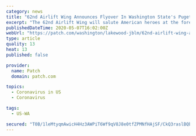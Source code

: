 ```yaml
---
category: news
title: "62nd Airlift Wing Announces Flyover In Washington State's Puget Sound Region On May 8"
excerpt: "The 62nd Airlift Wing will salute American heroes at the forefront in the fight against COVID-19 during an Air Force Salutes morale flyover throughout Washington State's Puget Sound region, May 8, 2020."
publishedDateTime: 2020-05-07T16:02:00Z
webUrl: "https://patch.com/washington/lakewood-jblm/62nd-airlift-wing-announces-flyover-washington-state-s-puget-sound-region"
type: article
quality: 13
heat: 13
published: false

provider:
  name: Patch
  domain: patch.com

topics:
  - Coronavirus in US
  - Coronavirus

tags:
  - US-WA

secured: "T0B/1leMtyqmAwicH4Hz3AWPiT6Wf9qV8J8e0tfZPMNfHAjSF/CkQ3raslBQblM+En030RGyKyQbcDyM85FWk1lnEw5or1UapgWS/e/Igvk6qOyaUju/tc4ijoVBWJ0vZignxoQf3ckT6n1bMlnjEqKIwoRZCUIOogkxfDs2xUrQyi5FitF/UXr2ffI7hUc46fiL8PATiB/OqagyevbjOEqACgbUXbbpRMz08Dcs1rpeHsv6vIKfJIXlBedGN8fYNLlst1j0LxjaoD3+OyDB68jeOXe5eShfugRr1/XihbWFdCz46RrPAHX9hloZH1m9;DQtscMnSUHFjpwzAy5lAMw=="
---
```


